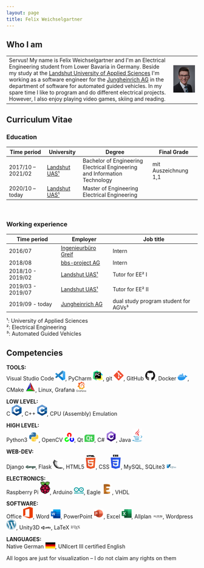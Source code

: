 ```yaml
---
layout: page
title: Felix Weichselgartner
---
```


## Who I am

<table>
  <tr>
    <td> Servus! My name is Felix Weichselgartner and I'm an Electrical Engineering student from Lower Bavaria in Germany. Beside my study at the <a href="https://www.haw-landshut.de/">Landshut University of Applied Sciences</a> I'm working as a software engineer for the <a href="https://www.jungheinrich.de/">Jungheinrich AG</a> in the department of software for automated guided vehicles. In my spare time I like to program and do different electrical projects. However, I also enjoy playing video games, skiing and reading. </th>
    <td> <img src="assets/img/Felix.jpg" alt="felix" width="500"> </th>
  </tr>
</table>


## Curriculum Vitae

### Education

| Time period       | University                                    | Degree                                                                         | Final Grade          |
|-------------------|-----------------------------------------------|--------------------------------------------------------------------------------|----------------------|
| 2017/10 – 2021/02 | [Landshut UAS¹](https://www.haw-landshut.de/) | Bachelor of Engineering <br> Electrical Engineering and Information Technology | mit Auszeichnung 1,1 |
| 2020/10 – today   | [Landshut UAS¹](https://www.haw-landshut.de/) | Master of Engineering <br> Electrical Engineering                              |                      |

<br>

### Working experience

| Time period       | Employer                                                 | Job title                            |
|-------------------|----------------------------------------------------------|--------------------------------------|
| 2016/07           | [Ingenieurbüro Greif](http://ib-greif.de/index.htm)      | Intern                               |
| 2018/08           | [bbs-project AG](https://cargocollective.com/bbsproject) | Intern                               |
| 2018/10 - 2019/02 | [Landshut UAS¹](https://www.haw-landshut.de/)            | Tutor for EE² I                      |
| 2019/03 - 2019/07 | [Landshut UAS¹](https://www.haw-landshut.de/)            | Tutor for EE² II                     |
| 2019/09 - today   | [Jungheinrich AG](https://www.jungheinrich.de/)          | dual study program student for AGVs³ |

¹: University of Applied Sciences \
²: Electrical Engineering \
³: Automated Guided Vehicles
<br>

## Competencies

**TOOLS:** \
Visual Studio Code <img alt="Visual Studio Code" width="26px" src="assets/logo/vscode.png" />, PyCharm <img alt="PyCharm" width="26px" src="assets/logo/pycharm.png" />, git <img alt="git" width="26px" src="assets/logo/git.png" />, GitHub <img alt="GitHub" width="26px" src="assets/logo/GitHub.png" />, Docker <img alt="Docker" width="26px" src="assets/logo/docker.png" />, CMake <img alt="CMake" width="26px" src="assets/logo/Cmake.png" />, Linux, Grafana <img alt="Grafana" width="26px" src="assets/logo/Grafana.png" />

**LOW LEVEL:** \
C <img alt="C" width="26px" src="assets/logo/C.png" />, C++ <img alt="C++" width="26px" src="assets/logo/C++.png" />, CPU (Assembly) Emulation

**HIGH LEVEL:** \
Python3 <img alt="Python3" width="26px" src="assets/logo/Python.png" />, OpenCV <img alt="OpenCV" width="26px" src="assets/logo/OpenCV.png" />, Qt <img alt="Qt" width="26px" src="assets/logo/Qt.png" />, C# <img alt="Csharp" width="26px" src="assets/logo/Cs.png" />, Java <img alt="Java" width="26px" src="assets/logo/Java.png" />

**WEB-DEV:** \
Django <img alt="Django" width="26px" src="assets/logo/django.png" />, Flask <img alt="Flask" width="26px" src="assets/logo/Flask.png" />, HTML5 <img alt="HTML5" width="26px" src="assets/logo/HTML.png" />, CSS <img alt="CSS3" width="26px" src="assets/logo/CSS.png" />, MySQL, SQLite3 <img alt="SQLite3" width="26px" src="assets/logo/SQLite.png" />

**ELECTRONICS:** \
Raspberry Pi <img alt="Raspberry Pi" width="26px" src="assets/logo/RPi.png" />, Arduino <img alt="Arduino" width="26px" src="assets/logo/Arduino.png" />, Eagle <img alt="Eagle" width="26px" src="assets/logo/Eagle.png" />, VHDL

**SOFTWARE:** \
Office <img alt="Office" width="26px" src="assets/logo/Office.png" />, Word <img alt="Word" width="26px" src="assets/logo/Word.png" />, PowerPoint <img alt="PowerPoint" width="26px" src="assets/logo/PowerPoint.png" />, Excel <img alt="Excel" width="26px" src="assets/logo/Excel.png" />, Allplan <img alt="Allplan" width="26px" src="assets/logo/Allplan.png" />, Wordpress <img alt="Wordpress" width="26px" src="assets/logo/Wordpress.png" />, Unity3D <img alt="Unity3D" width="26px" src="assets/logo/Unity3D.png" />, LaTeX <img alt="LaTeX" width="26px" src="assets/logo/LaTeX.png" />

**LANGUAGES:** \
Native German <img alt="German" width="26px" src="assets/logo/FlagDE.png" />, UNIcert III certified English

All logos are just for visualization – I do not claim any rights on them
